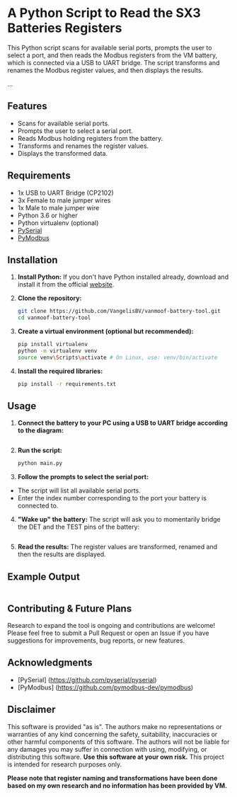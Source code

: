 # A Python Script to Read the SX3 Batteries Registers 

This Python script scans for available serial ports, prompts the user to select a port, and then reads the Modbus registers from the VM battery, which is connected via a USB to UART bridge. The script transforms and renames the Modbus register values, and then displays the results.

...

## Features

- Scans for available serial ports.
- Prompts the user to select a serial port.
- Reads Modbus holding registers from the battery.
- Transforms and renames the register values.
- Displays the transformed data. 


## Requirements

- 1x USB to UART Bridge (CP2102)
- 3x Female to male jumper wires
- 1x Male to male jumper wire
- Python 3.6 or higher
- Python virtualenv (optional)
- [PySerial](https://github.com/pyserial/pyserial)
- [PyModbus](https://github.com/pymodbus-dev/pymodbus)


## Installation

1. **Install Python:**
If you don't have Python installed already, download and install it from the official [website](https://www.python.org/downloads/).

2. **Clone the repository:**
   ```sh
   git clone https://github.com/VangelisBV/vanmoof-battery-tool.git
   cd vanmoof-battery-tool

3. **Create a virtual environment (optional but recommended):**
    ```sh
    pip install virtualenv   
    python -m virtualenv venv
    source venv\Scripts\activate # On Linux, use: venv/bin/activate 

4. **Install the required libraries:**
    ```sh
    pip install -r requirements.txt


## Usage

1. **Connect the battery to your PC using a USB to UART bridge according to the diagram:**
<image>

2. **Run the script:**
    ```sh
    python main.py

3. **Follow the prompts to select the serial port:**
- The script will list all available serial ports.
- Enter the index number corresponding to the port your battery is connected to.

4. **"Wake up" the battery:**
The script will ask you to momentarily bridge the DET and the TEST pins of the battery:
<image>

5. **Read the results:**
The register values are transformed, renamed and then the results are displayed.


## Example Output
<image>


## Contributing & Future Plans
Research to expand the tool is ongoing and contributions are welcome! Please feel free to submit a Pull Request or open an Issue if you have suggestions for improvements, bug reports, or new features.


## Acknowledgments
- [PySerial] (https://github.com/pyserial/pyserial)
- [PyModbus] (https://github.com/pymodbus-dev/pymodbus)


## Disclaimer
This software is provided "as is". The authors make no representations or warranties of any kind concerning the safety, suitability, inaccuracies or other harmful components of this software. The authors will not be liable for any damages you may suffer in connection with using, modifying, or distributing this software.
**Use this software at your own risk.** This project is intended for research purposes only. 

**Please note that register naming and transformations have been done based on my own research and no information has been provided by VM.**